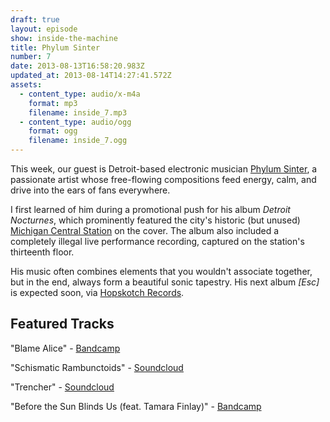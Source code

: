 ```yaml
---
draft: true
layout: episode
show: inside-the-machine
title: Phylum Sinter
number: 7
date: 2013-08-13T16:58:20.983Z
updated_at: 2013-08-14T14:27:41.572Z
assets:
  - content_type: audio/x-m4a
    format: mp3
    filename: inside_7.mp3
  - content_type: audio/ogg
    format: ogg
    filename: inside_7.ogg
---
```

This week, our guest is Detroit-based electronic musician [Phylum Sinter](http://flavors.me/phylum_sinter), a passionate artist whose free-flowing compositions feed energy, calm, and drive into the ears of fans everywhere.

I first learned of him during a promotional push for his album *Detroit Nocturnes*, which prominently featured the city's historic (but unused) [Michigan Central Station](http://en.wikipedia.org/wiki/Michigan_Central_Station) on the cover. The album also included a completely illegal live performance recording, captured on the station's thirteenth floor.

His music often combines elements that you wouldn't associate together, but in the end, always form a beautiful sonic tapestry. His next album *[Esc]* is expected soon, via [Hopskotch Records](http://hopskotchrecords.com).

## Featured Tracks

"Blame Alice" - [Bandcamp](http://phylumsinter.bandcamp.com/track/blame-alice)

"Schismatic Rambunctoids" - [Soundcloud](https://soundcloud.com/phylum_sinter/phylum-sinter-schismatic)

"Trencher" - [Soundcloud](https://soundcloud.com/phylum_sinter/trencher)

"Before the Sun Blinds Us (feat.  Tamara Finlay)" - [Bandcamp](http://phylumsinter.bandcamp.com/album/detroit-nocturnes)

